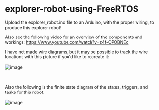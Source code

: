 # explorer-robot-using-FreeRTOS

Upload the explorer_robot.ino file to an Arduino, with the proper wiring, to produce this explorer robot!

Also see the following video for an overview of the components and workings: https://www.youtube.com/watch?v=z4f-OPOBNEc

I have not made wire diagrams, but it may be possible to track the wire locations with this picture if you'd like to recreate it:
<br>
<br>
![image](https://raw.githubusercontent.com/vicb1/arduino-projects/master/explorer-robot-using-FreeRTOS/pic.jpg)
<br>
<br>
<br>

Also the following is the finite state diagram of the states, triggers, and tasks for this robot:
<br>
<br>
![image](https://raw.githubusercontent.com/vicb1/arduino-projects/master/explorer-robot-using-FreeRTOS/Real_time_explorer_finite_state_diagram.png)
